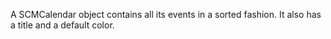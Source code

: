 A SCMCalendar object contains all its events in a sorted fashion. It also has a title and a default color.